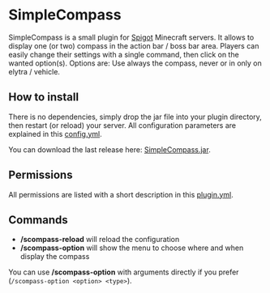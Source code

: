 # SimpleCompass

SimpleCompass is a small plugin for [Spigot](https://www.spigotmc.org) Minecraft servers. It allows to display one (or two) compass in the action bar / boss bar area. Players can easily change their settings with a single command, then click on the wanted option(s). Options are: Use always the compass, never or in only on elytra / vehicle.

## How to install

There is no dependencies, simply drop the jar file into your plugin directory, then restart (or reload) your server. All configuration parameters are explained in this [config.yml](https://github.com/arboriginal/SimpleCompass/blob/master/src/config.yml).

You can download the last release here: [SimpleCompass.jar](https://github.com/arboriginal/SimpleCompass/releases).

## Permissions

All permissions are listed with a short description in this [plugin.yml](https://github.com/arboriginal/SimpleCompass/blob/master/src/plugin.yml).

## Commands

* **/scompass-reload** will reload the configuration
* **/scompass-option** will show the menu to choose where and when display the compass

You can use **/scompass-option** with arguments directly if you prefer (`/scompass-option <option> <type>`).
